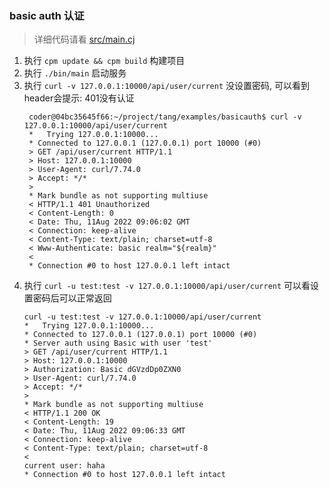 ### basic auth 认证
>详细代码请看 [src/main.cj](/examples/basicauth/src/main.cj)

1. 执行 `cpm update && cpm build` 构建项目
2. 执行 `./bin/main` 启动服务
3. 执行 `curl -v 127.0.0.1:10000/api/user/current` 没设置密码, 可以看到header会提示: 401没有认证
   ```shell
    coder@04bc35645f66:~/project/tang/examples/basicauth$ curl -v 127.0.0.1:10000/api/user/current
    *   Trying 127.0.0.1:10000...
    * Connected to 127.0.0.1 (127.0.0.1) port 10000 (#0)
    > GET /api/user/current HTTP/1.1
    > Host: 127.0.0.1:10000
    > User-Agent: curl/7.74.0
    > Accept: */*
    > 
    * Mark bundle as not supporting multiuse
    < HTTP/1.1 401 Unauthorized
    < Content-Length: 0
    < Date: Thu, 11Aug 2022 09:06:02 GMT
    < Connection: keep-alive
    < Content-Type: text/plain; charset=utf-8
    < Www-Authenticate: basic realm="${realm}"
    < 
    * Connection #0 to host 127.0.0.1 left intact
   ```
4. 执行 `curl -u test:test -v 127.0.0.1:10000/api/user/current` 可以看设置密码后可以正常返回
    ```shell
    curl -u test:test -v 127.0.0.1:10000/api/user/current
    *   Trying 127.0.0.1:10000...
    * Connected to 127.0.0.1 (127.0.0.1) port 10000 (#0)
    * Server auth using Basic with user 'test'
    > GET /api/user/current HTTP/1.1
    > Host: 127.0.0.1:10000
    > Authorization: Basic dGVzdDp0ZXN0
    > User-Agent: curl/7.74.0
    > Accept: */*
    > 
    * Mark bundle as not supporting multiuse
    < HTTP/1.1 200 OK
    < Content-Length: 19
    < Date: Thu, 11Aug 2022 09:06:33 GMT
    < Connection: keep-alive
    < Content-Type: text/plain; charset=utf-8
    < 
    current user: haha
    * Connection #0 to host 127.0.0.1 left intact
    ```